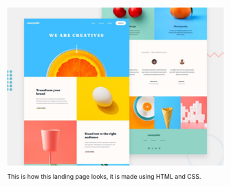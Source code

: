 
![Design preview for the Sunnyside agency landing page coding challenge](./design/desktop-preview.jpg)

This is how this landing page looks, it is made using HTML and CSS.
